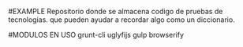 #EXAMPLE 
Repositorio donde se almacena codigo de pruebas de tecnologias. que pueden ayudar a recordar algo como un diccionario.

#MODULOS EN USO
grunt-cli
uglyfijs
gulp
browserify
